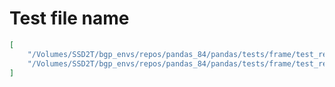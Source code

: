 # Test file name

```json
[
    "/Volumes/SSD2T/bgp_envs/repos/pandas_84/pandas/tests/frame/test_reshape.py",
    "/Volumes/SSD2T/bgp_envs/repos/pandas_84/pandas/tests/frame/test_reshape.py"
]
```
